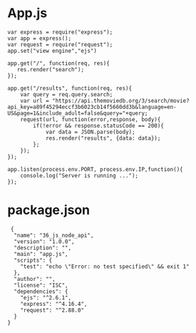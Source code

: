 # App.js

    var express = require("express");
    var app = express();
    var request = require("request");
    app.set("view engine","ejs")

    app.get("/", function(req, res){
       res.render("search"); 
    });

    app.get("/results", function(req, res){
        var query = req.query.search;
        var url = "https://api.themoviedb.org/3/search/movie?api_key=a89f45294eccf3b6023cb14f5660dd3b&language=en-US&page=1&include_adult=false&query="+query;
        request(url, function(error,response, body){
            if(!error && response.statusCode == 200){
                var data = JSON.parse(body);
                res.render("results", {data: data});
            };
        });
    });

    app.listen(process.env.PORT, process.env.IP,function(){
        console.log("Server is running ...");
    });
    
# package.json
 
     {
      "name": "36_js_node_api",
      "version": "1.0.0",
      "description": "",
      "main": "app.js",
      "scripts": {
        "test": "echo \"Error: no test specified\" && exit 1"
      },
      "author": "",
      "license": "ISC",
      "dependencies": {
        "ejs": "^2.6.1",
        "express": "^4.16.4",
        "request": "^2.88.0"
      }
    }

